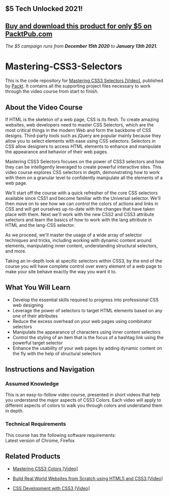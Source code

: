 ## $5 Tech Unlocked 2021!
[Buy and download this product for only $5 on PacktPub.com](https://www.packtpub.com/)
-----
*The $5 campaign         runs from __December 15th 2020__ to __January 13th 2021.__*

# Mastering-CSS3-Selectors
This is the code repository for [Mastering CSS3 Selectors [Video]](https://www.packtpub.com/web-development/mastering-css3-selectors-video), published by [Packt](https://www.packtpub.com/?utm_source=github). It contains all the supporting project files necessary to work through the video course from start to finish.

## About the Video Course
	
If HTML is the skeleton of a web page, CSS is its flesh. To create amazing websites, web developers need to master CSS Selectors, which are the most critical things in the modern Web and form the backbone of CSS designs. Third-party tools such as jQuery are popular mainly because they allow you to select elements with ease using CSS selectors. Selectors in CSS allow designers to access HTML elements to enhance and manipulate the appearance and behavior of their web pages.

Mastering CSS3 Selectors focuses on the power of CSS3 selectors and how they can be intelligently leveraged to create powerful interactive sites. This video course explores CSS selectors in depth, demonstrating how to work with them on a granular level to confidently manipulate all the elements of a web page.

We'll start off the course with a quick refresher of the core CSS selectors available since CSS1 and become familiar with the Universal selector. We'll then move on to see how we can control the colors of actions and links in CSS and will get ourselves up-to-date with the changes that have taken place with them. Next we'll work with the new CSS2 and CSS3 attribute selectors and learn the basics of how to work with the lang attribute in HTML and the lang-CSS selector.

As we proceed, we'll master the usage of a wide array of selector techniques and tricks, including working with dynamic content around elements, manipulating inner content, understanding structural selectors, and more.

Taking an in-depth look at specific selectors within CSS3, by the end of the course you will have complete control over every element of a web page to make your site behave exactly the way you want it to.


<H2>What You Will Learn</H2>
<DIV class=book-info-will-learn-text>
<UL>
<LI>Develop the essential skills required to progress into professional CSS web designing
<LI>Leverage the power of selectors to target HTML elements based on any one of their attributes
<LI>Reduce the excess overhead on your web pages using combinator selectors 
<LI>Manipulate the appearance of characters using inner content selectors
<LI>Control the styling of an item that is the focus of a hashtag link using the powerful target selector
<LI>Enhance the usability of your web pages by adding dynamic content on the fly with the help of structural selectors 
</LI></UL></DIV>

## Instructions and Navigation
### Assumed Knowledge
This is an easy-to-follow video course, presented in short videos that help you understand the major aspects of CSS3 Colors. Each video will apply to different aspects of colors to walk you through colors and understand them in depth.
### Technical Requirements
This course has the following software requirements:<br/>
Latest version of Chrome, Firefox

## Related Products
* [Mastering CSS3 Colors [Video]](https://www.packtpub.com/web-development/mastering-css3-colors-video)

* [Build Real World Websites from Scratch using HTML5 and CSS3 [Video]](https://www.packtpub.com/web-development/build-real-world-websites-scratch-using-html5-and-css3-video)

* [CSS Development with CSS3 [Video]](https://www.packtpub.com/web-development/css-development-css3-video)


